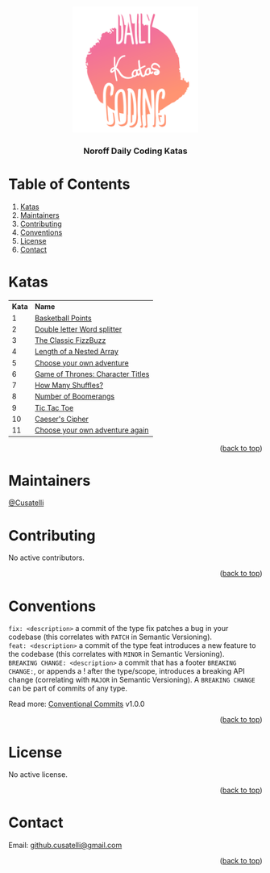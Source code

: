 <div id="top"></div>

<div align="center">
  <img src="/resources/KataLogo.png" alt="Logo" width="250" height="250">
  <h3 align="center">Noroff Daily Coding Katas</h3>
</div>

# Table of Contents
1. [Katas](#katas)
2. [Maintainers](#maintainers)
3. [Contributing](#contributing)
4. [Conventions](#conventions)
5. [License](#license)
6. [Contact](#contact)

# Katas
<table>
  <tr align="left">
    <th>Kata</th>
    <th>Name</th>
  </tr>
  <tr align="left">
    <td>1</td>
    <td><a href="/src/Basketball%20Points">Basketball Points</a></td>
  </tr>
  <tr align="left">
    <td>2</td>
    <td><a href="/src/Double%20letter%20Word%20splitter">Double letter Word splitter</a></td>
  </tr>
  <tr align="left">
    <td>3</td>
    <td><a href="/src/Classic%20FizzBuzz">The Classic FizzBuzz</a></td>
  </tr>
  <tr align="left">
    <td>4</td>
    <td><a href="/src/Length%20of%20a%20Nested%20Array">Length of a Nested Array</a></td>
  </tr>
  <tr align="left">
    <td>5</td>
    <td><a href="/src/Choose%20your%20own%20adventure">Choose your own adventure</a></td>
  </tr>
  <tr align="left">
    <td>6</td>
    <td><a href="/src/Game%20of%20Thrones%20-%20Character%20Titles">Game of Thrones: Character Titles</a></td>
  </tr>
  <tr align="left">
    <td>7</td>
    <td><a href="/src/How%20Many%20Shuffles">How Many Shuffles?</a></td>
  </tr>
  <tr align="left">
    <td>8</td>
    <td><a href="/src/Number%20of%20Boomerangs">Number of Boomerangs</a></td>
  </tr>
  <tr align="left">
    <td>9</td>
    <td><a href="/src/TicTacToe">Tic Tac Toe</a></td>
  </tr>
  <tr align="left">
    <td>10</td>
    <td><a href="/src/Caesers%20Cipher">Caeser's Cipher</a></td>
  </tr>
  <tr align="left">
    <td>11</td>
    <td>
      <a href="/src/Choose%20your%20own%20adventure%20again">Choose your own adventure again</a>
    </td>
  </tr>
</table>
  

<p align="right">(<a href="#top">back to top</a>)</p>

# Maintainers
[@Cusatelli](https://github.com/Cusatelli)

# Contributing
No active contributors.

<p align="right">(<a href="#top">back to top</a>)</p>

# Conventions
`fix: <description>` a commit of the type fix patches a bug in your codebase (this correlates with `PATCH` in Semantic Versioning).<br/>
`feat: <description>` a commit of the type feat introduces a new feature to the codebase (this correlates with `MINOR` in Semantic Versioning).<br/>
`BREAKING CHANGE: <description>` a commit that has a footer `BREAKING CHANGE:`, or appends a ! after the type/scope, introduces a breaking API change (correlating with `MAJOR` in Semantic Versioning). A `BREAKING CHANGE` can be part of commits of any type.

Read more: [Conventional Commits](https://www.conventionalcommits.org/en/v1.0.0/) v1.0.0

<p align="right">(<a href="#top">back to top</a>)</p>

# License
No active license.

<p align="right">(<a href="#top">back to top</a>)</p>

# Contact
Email: <a href="mailto:github.cusatelli@gmail.com">github.cusatelli@gmail.com</a>

<p align="right">(<a href="#top">back to top</a>)</p>
